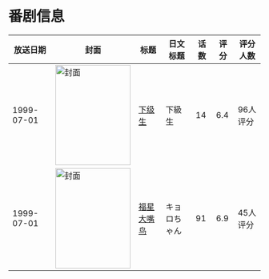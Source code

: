 # 番剧信息

|放送日期|封面|标题|日文标题|话数|评分|评分人数|
|---|---|---|---|---|---|---|
|1999-07-01|<img src="https://lain.bgm.tv/pic/cover/c/05/c4/13342_4537e.jpg" alt="封面" style="width:150px;height:200px;object-fit:cover;">|[下级生](https://bangumi.tv/subject/13342)|下級生|14|6.4|96人评分|
|1999-07-01|<img src="https://lain.bgm.tv/pic/cover/c/c6/99/36011_xXcdx.jpg" alt="封面" style="width:150px;height:200px;object-fit:cover;">|[福星大嘴鸟](https://bangumi.tv/subject/36011)|キョロちゃん|91|6.9|45人评分|
